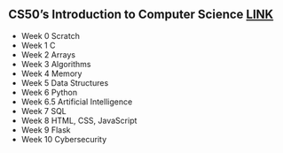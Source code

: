 ## CS50’s Introduction to Computer Science [LINK](https://www.edx.org/learn/computer-science/harvard-university-cs50-s-introduction-to-computer-science)

- Week 0 Scratch
- Week 1 C
- Week 2 Arrays
- Week 3 Algorithms
- Week 4 Memory
- Week 5 Data Structures
- Week 6 Python
- Week 6.5 Artificial Intelligence
- Week 7 SQL
- Week 8 HTML, CSS, JavaScript
- Week 9 Flask
- Week 10 Cybersecurity
